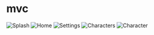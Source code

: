 # mvc

<div>
  <img src="" alt="Splash" />
  <img src="" alt="Home" />
  <img src="" alt="Settings" />
  <img src="" alt="Characters" />
  <img src="" alt="Character" />
</div>
